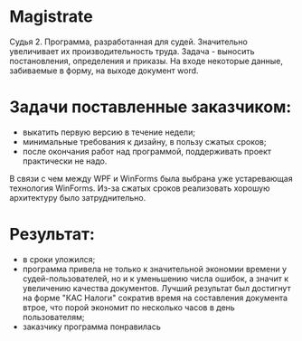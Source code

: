 # Magistrate
Судья 2. Программа, разработанная для судей. Значительно увеличивает их производительность труда. Задача - выносить постановления, определения и приказы. На входе некоторые данные, забиваемые в форму, на выходе документ word.

# Задачи поставленные заказчиком:
- выкатить первую версию в течение недели;
- минимальные требования к дизайну, в пользу сжатых сроков;
- после окончания работ над программой, поддерживать проект практически не надо.

В связи с чем между WPF и WinForms была выбрана уже устаревающая технология WinForms. Из-за сжатых сроков реализовать хорошую архитектуру было затруднительно.

# Результат:
- в сроки уложился;
- программа привела не только к значительной экономии времени у судей-пользователей, но и к уменьшению числа ошибок, а значит к увеличению качества документов. Лучший результат был достигнут на форме "КАС Налоги" сократив время на составления документа втрое, что порой экономит по несколько часов в день пользователям;
- заказчику программа понравилась
